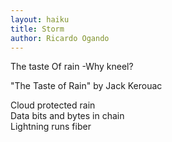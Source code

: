 ```yaml
---
layout: haiku
title: Storm
author: Ricardo Ogando
---
```


The taste
Of rain
-Why kneel?

"The Taste of Rain" by Jack Kerouac

Cloud protected rain <br>
Data bits and bytes in chain <br>
Lightning runs fiber <br>
